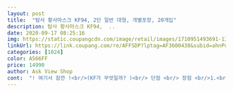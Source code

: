```yaml
---
layout: post 
title:  "탐사 황사마스크 KF94, 2단 일반 대형, 개별포장, 20개입" 
description: 탐사 황사마스크 KF94,  ..
date: 2020-09-17 08:25:16 
img: https://static.coupangcdn.com/image/retail/images/1710951493691-13168d68-10d2-41cc-8ff6-2d182683e3f8.jpg 
linkUrl: https://link.coupang.com/re/AFFSDP?lptag=AF3600438&subid=ahnPublicAsk&pageKey=336880180&itemId=238087124&vendorItemId=3584992640&traceid=V0-113-6b66fe9edef8d437 
categories: [1024] 
color: A566FF 
price: 14990 
author: Ask View Shop 
cont:  "! 여기서 잠깐 !<br/>(KF가 무엇일까? )<br/> 단점 <br/> 장점 <br/>1.<br/> 4중 구조 초정전 필터로 강력한 방어력<br/>2.<br/> 위생적인 개별포장으로 매일 간편하게 휴대<br/>3.<br/> 김서림 방지 코 지지대<br/>3단짜리 탐사도 있는데 탐사자체가 다른 대형비해<br/>4.<br/> 2단 접이 공간 확보로 편안한 호흡<br/>5.<br/> 부드러운 고급 외피 안감 피부자극 테스트 완료<br/>6.<br/> 100% 국내산 원단 국내 제조<br/>kf80은 살짝 쨍기지만 착용시 크게 불편하지않고<br/> KF는 Korea Filter 약자이며 입자 차단 성능이<br/> 요약하자면 <br/> 1장당 800원으로 저렴해요.<br/><br/> 2단이라서 호흡이 훨씬 편해요.<br/><br/> 개별 포장으로 안심하고 사용할수있어요.<br/><br/> 부드러운 고급 외피가 장점이면서 곧 단점이네요<br/> 제품 특장점 <br/>◈ ◈ ◈ 4중 구조 초정전 필터로 호흡기를 보호하는<br/>◈ 개당가격  799.<br/>5원<br/>◈ 구입가격  15,990원(20개입)<br/>◈ 구입날짜  2020년 09월 14일<br/>◈ 상품평 작성당일 가격변동 여부  가격변동 없음<br/>.<br/> ★ 탐사 마스크 KF94 2단 대형 .<br/> ★<br/>☆ 1입 개별포장 간편한 휴대<br/>☆ 4중 구조 초정전 필터<br/>☆ 가볍고 통기성 좋은 2단 접이<br/>☆ 민감 피부자극 테스트 완료<br/>☆ 식약청허가 보건용 마스크<br/>☆ 차원이 다른 보드러운 촉감<br/>☞ 구매가격  15,990원 (20매) 1매당 800원<br/>☞ 구매날짜 9/11 <br/> -> 9/12 로켓배송됨<br/>☞ 저장방법  실온보관<br/>☞ 제조원  (주) 케이엠<br/>☞참고로 전 얼큰이과 이며 눈밑 광대쪽이 넓은편<br/>♥ 개인적인 의견으로 솔직하게 작성되었습니다.<br/><br/>✅추천합니다✅<br/>개별포장 마스크 대형(성인용) ◈ ◈ ◈<br/>개별포장이어서 너무 좋구요<br/>것처럼 느끼실 수 있어요재질이 부드럽답니다<br/>공간적인 면때문에 그런거 같네요.<br/><br/>구매는 잘한거같아요.<br/><br/>구매하시는데에 도움이 되길 바랍니당^^/  ♥<br/>그게 좀 맘에 안들었는데 탐사는 사진처럼 예쁘네요.<br/><br/>그리고 마스크를 착용하였을때 덴탈이나 기존제품들은 착용하게되면 입부분이<br/>근데왜 또 마스크를 구입하였냐면요... <br/>.<br/> 얼마전 2단접이 아에르와 에티카 마스크를<br/>꼭 맞아요하지만 대신 숨쉬기가 힘들어져요^^!!<br/>내릴때 잡기편해 마스크를 고쳐쓸때 편했어요<br/>다른 마스크에 비해 숨쉬기가 좋아요<br/>닥퓨 30매 벌크 사용해 보신분들은 아실거예요<br/>닥퓨도 그런 제질인데 닥퓨에 비해서 탐사가 더<br/>대신 귀부분 끈을 양쪽으로 묶으니<br/>덜 접촉되는거 같습니다.<br/> 아무래도 가운데가 모여사 앞으로더 티어나와있다보니<br/>되는데 2단접이식은 가운데부분이 얅게 접혀있어 어쩔수 없는 상황에서의 올리고<br/>또 마스크를 쓰고 벗을때 아니면 마스크를 올려쓸때 어쩔수 없이 앞면을 만지게<br/>또,<br/>마스크 배송 잘 받았습니다<br/>말했듯이 얼큰이과라서요 ^^;<br/>밀착되는 경우가 많은데 2단접이식 제품들은 입이 마스크안에서 안쪽면에<br/>바로 그 재질이예요그래서 다소 흐물(?)거리는<br/>배송이 엉망이라서 조금 짜증은 났지만<br/>부드럽네요!!<br/>비교사진처럼 크넥보다 탐사가 훨씬 앞모습, 옆모습<br/>사이즈 관련해서 말씀드릴게요^^<br/>사이즈가 대형이긴 하지만 보통얼굴 남성에게도 작아요ㅜㅜ<br/>사이즈는 다 편하게 착용 할수 있을거 같아요.<br/><br/>상황을 생각해서 잡아당기고 한손으로 마스크 벗어보고 늘려보고 했지만<br/>성인 남자얼큰이는 작을수 있지만 어지간한 얼굴<br/>손 터치가 많을수록 보풀 일어날 가능성이 UP!!<br/>식품의약안전처가 관리하는 기준이라네요.<br/><br/>아르 쓰시는 분들은 아마 요제품 불편하실수도<br/>아직 까지는 흠잡을때 없는 제품이네요 개인별 차이가 있겠지만 제가 많은 제품을<br/>아직까지 KF94마스크는 가격이 예전같이 않죠? 그래도 많이 떨어졌고<br/>않아서 알아보다가 요즘 나오는 2단 접이식 제품들이 숨쉬기 좀더 편하다고를<br/>얼굴 작은 중고딩이나 여성분에겐 커요^^!!<br/>얼굴사이즈 생각하셔서 선택해 구매하심<br/>없어서 개봉후 테스트를 해봤는데 당연히 과격한 힘에는 끊어지지만 일상적인<br/>우선 기존에는 덴탈형식의 마스크와 3단접이식 마스크를 주로 사용하였고<br/>우연치않게 구입하게되어 사용해봤는데 통기성이나 밀착력 숨쉴때 전혀 불편하지<br/>이어밴드가 늘어나거나 끊어져서 떨어지는 일은 없었습니다.<br/><br/>이어밴드는 잡아당겨보면 튼튼합니다.<br/> 100짜리 이런 일회용 중국산 제품들은<br/>일반 보통 중고딩 혹은 여성분 잘 맞구요<br/>있는 제품만 보건용 마스크(의약외품)으로 분류하여<br/>있으실거 같아요^^!!<br/>재구매 의사있으며 전 이미 정기배송 신청했어요ㅎ<br/>제 개인적 의견이니 참고만 하시구요<br/>제품박스에서 꺼낼때도 밴드가 막 끊어져서 빠지고 하는데 이제품은 그럴일은<br/>제품은 만족합니다.<br/><br/>좋을거같아요.<br/><br/>집에도 두제품들은 많이 쌓여있기는해요<br/>착용이 예뻐요.<br/> 크넥은 넘 뾰쪽하다랄까<br/>착용해본 입장에서 흠잡을거 없는 제품입니다 ㅎㅎ<br/>크게나왔어요 사진처럼 크넥이랑 비교하자면<br/>크넥kf94는 완전 쨍겨 불편하고<br/>크넥과 탐사만 놓고 보면 전 당연히 탐사입니다.<br/><br/>탐사 KF94 황사 방역용 2단접이<br/>탐사3단이나 2단은 넉넉한 편이예요.<br/><br/>탐사제품인데 닥퓨에서 만들었네요<br/>품질도 좋은 제품들이 많이 나오네요 ㅎㅎ<br/>하시는거 같아서 구매했습니다.<br/><br/>" 
---
```

